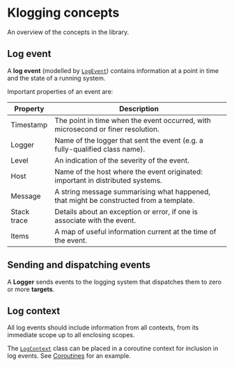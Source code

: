 # Klogging concepts

An overview of the concepts in the library.

## Log event

A **log event** (modelled by [`LogEvent`](../library/src/commonMain/kotlin/io/klogging/events/LogEvent.kt))
contains information at a point in time and the state of a running system.

Important properties of an event are:

Property | Description
---|---
Timestamp | The point in time when the event occurred, with microsecond or finer resolution.
Logger | Name of the logger that sent the event (e.g. a fully-qualified class name).
Level | An indication of the severity of the event.
Host | Name of the host where the event originated: important in distributed systems.
Message | A string message summarising what happened, that might be constructed from a template.
Stack trace | Details about an exception or error, if one is associate with the event.
Items | A map of useful information current at the time of the event.

## Sending and dispatching events

A **Logger** sends events to the logging system that dispatches them to zero or
more **targets**.

## Log context

All log events should include information from all contexts, from its
immediate scope up to all enclosing scopes.

The [`LogContext`](../library/src/commonMain/kotlin/io/klogging/context/LogContext.kt)
class can be placed in a coroutine context for inclusion in log events.
See [Coroutines](Coroutines.md) for an example.
